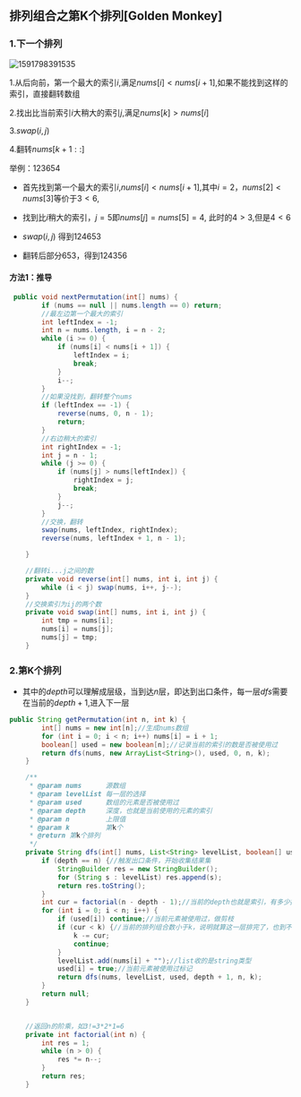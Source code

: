 ## 排列组合之第K个排列[Golden Monkey]

### 1.下一个排列

![1591798391535](D:\Dev\SrcCode\geek-algorithm-leetcode\src\main\leetcode_manuscripts\dfs_bfs\permutation\排列组合之第K个排列[].assets\1591798391535.png)

1.从后向前，第一个最大的索引$i$,满足$nums[i]<nums[i+1]$,如果不能找到这样的索引，直接翻转数组

2.找出比当前索引$i$大稍大的索引$j$,满足$nums[k]>nums[i]$

3.$swap(i,j)$

4.翻转$nums[k+1::]$

举例：$123654$

- 首先找到第一个最大的索引$i$,$nums[i]<nums[i+1]$,其中$i=2$，$nums[2]<nums[3]$等价于$3<6$,
- 找到比$i$稍大的索引，$j=5$即$nums[j]=nums[5]=4$, 此时的$4>3$,但是$4<6$

- $swap(i,j)$ 得到$124653$
- 翻转后部分$653$，得到$124356$

#### 方法1：推导

```java
 public void nextPermutation(int[] nums) {
        if (nums == null || nums.length == 0) return;
        //最左边第一个最大的索引
        int leftIndex = -1;
        int n = nums.length, i = n - 2;
        while (i >= 0) {
            if (nums[i] < nums[i + 1]) {
                leftIndex = i;
                break;
            }
            i--;
        }
        //如果没找到，翻转整个nums
        if (leftIndex == -1) {
            reverse(nums, 0, n - 1);
            return;
        }
        //右边稍大的索引
        int rightIndex = -1;
        int j = n - 1;
        while (j >= 0) {
            if (nums[j] > nums[leftIndex]) {
                rightIndex = j;
                break;
            }
            j--;
        }
        //交换，翻转
        swap(nums, leftIndex, rightIndex);
        reverse(nums, leftIndex + 1, n - 1);

    }

    //翻转i...j之间的数
    private void reverse(int[] nums, int i, int j) {
        while (i < j) swap(nums, i++, j--);
    }
    //交换索引为ij的两个数
    private void swap(int[] nums, int i, int j) {
        int tmp = nums[i];
        nums[i] = nums[j];
        nums[j] = tmp;
    }
```



### 2.第K个排列

- 其中的$depth$可以理解成层级，当到达$n$层，即达到出口条件，每一层$dfs$需要在当前的$depth+1$,进入下一层

```java
public String getPermutation(int n, int k) {
        int[] nums = new int[n];//生成nums数组
        for (int i = 0; i < n; i++) nums[i] = i + 1;
        boolean[] used = new boolean[n];//记录当前的索引的数是否被使用过
        return dfs(nums, new ArrayList<String>(), used, 0, n, k);
    }

    /**
     * @param nums      源数组
     * @param levelList 每一层的选择
     * @param used      数组的元素是否被使用过
     * @param depth     深度，也就是当前使用的元素的索引
     * @param n         上限值
     * @param k         第k个
     * @return 第k个排列
     */
    private String dfs(int[] nums, List<String> levelList, boolean[] used, int depth, int n, int k) {
        if (depth == n) {//触发出口条件，开始收集结果集
            StringBuilder res = new StringBuilder();
            for (String s : levelList) res.append(s);
            return res.toString();
        }
        int cur = factorial(n - depth - 1);//当前的depth也就是索引，有多少排列数
        for (int i = 0; i < n; i++) {
            if (used[i]) continue;//当前元素被使用过，做剪枝
            if (cur < k) {//当前的排列组合数小于k，说明就算这一层排完了，也到不了第k个，剪枝
                k -= cur;
                continue;
            }
            levelList.add(nums[i] + "");//list收的是string类型
            used[i] = true;//当前元素被使用过标记
            return dfs(nums, levelList, used, depth + 1, n, k);
        }
        return null;
    }


    //返回n的阶乘，如3!=3*2*1=6
    private int factorial(int n) {
        int res = 1;
        while (n > 0) {
            res *= n--;
        }
        return res;
    }
```





